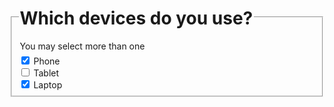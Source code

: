<form>
    <fieldset class="au-fieldset">
        <legend class="au-fieldset__legend">
            <h1>Which devices do you use?</h1>
            <span class="au-hint-text">You may select more than one</span>
        </legend>
        <div class="au-control-input">
            <input class="au-control-input__input" type="checkbox" name="checkbox-ex" id="cb-phone" checked>
            <label class="au-control-input__text" for="radio-phone">Phone</label>
        </div>
        <div class="au-control-input">
            <input class="au-control-input__input" type="checkbox" name="checkbox-ex" id="cb-tablet">
            <label class="au-control-input__text" for="radio-tablet">Tablet</label>
        </div>
        <div class="au-control-input">
            <input class="au-control-input__input" type="checkbox" name="checkbox-ex" id="cb-laptop" checked>
            <label class="au-control-input__text" for="radio-laptop">Laptop</label>
        </div>
    </fieldset>
</form>
